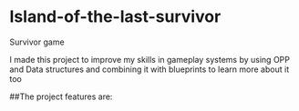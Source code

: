 # Island-of-the-last-survivor
Survivor game 

I made this project to improve my skills in gameplay systems by using OPP and Data structures and combining it with blueprints to learn more about it too

##The project features are:


